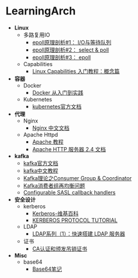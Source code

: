 # LearningArch

- **Linux**
  - 多路复用IO
    - [epoll原理剖析#1： I/O与等待队列](https://medium.com/@heshaobo2012/epoll%E5%8E%9F%E7%90%86%E5%89%96%E6%9E%90-1-i-o-d062d47fb07a)
    - [epoll原理剖析#2： select & poll](https://medium.com/@heshaobo2012/epoll%E5%8E%9F%E7%90%86%E5%89%96%E6%9E%90-3-select-poll-8d23b0a12906)
    - [epoll原理剖析#3： epoll](https://medium.com/@heshaobo2012/epoll%E5%8E%9F%E7%90%86%E5%89%96%E6%9E%90-3-epoll-bf9cdcf5e50)
  - Capabilities
    - [Linux Capabilities 入门教程：概念篇](https://fuckcloudnative.io/posts/linux-capabilities-why-they-exist-and-how-they-work/)
- **容器**
  - Docker
    - [Docker 从入门到实践](https://yeasy.gitbook.io/docker_practice/) 
  - Kubernetes
    - [kubernetes官方文档](https://kubernetes.io/zh/) 
- **代理**
  - Nginx
    - [Nginx 中文文档](https://www.docs4dev.com/docs/zh/nginx/current/reference)
  - Apache Httpd
    - [Apache 教程](https://www.yiibai.com/apache_http)
    - [Apache HTTP 服务器 2.4 文档](http://httpd.apache.org/docs/2.4/) 
- **kafka**
  - [kafka官方文档](https://kafka.apache.org/documentation/)
  - [kafka中文教程](https://www.orchome.com/kafka/index)
  - [Kafka理论之Consumer Group & Coordinator](https://yhyr.github.io/2018/12/26/Kafka%E7%90%86%E8%AE%BA%E4%B9%8BConsumer-Group-Coordinator/)
  - [Kafka消费者组再均衡问题](https://www.cnblogs.com/FG123/p/10095125.html)
  - [Configurable SASL callback handlers](https://cwiki.apache.org/confluence/display/KAFKA/KIP-86%3A+Configurable+SASL+callback+handlers)
- **安全设计**
  - kerberos
    - [Kerberos-维基百科](https://zh.wikipedia.org/wiki/Kerberos)
    - [KERBEROS PROTOCOL TUTORIAL](https://www.kerberos.org/software/tutorial.html)
  - LDAP
    - [LDAP系列（1）：快速搭建 LDAP 服务器](http://guleilab.com/2018/07/24/LDAP1/)
  - 证书
    - [CA认证和颁发吊销证书](https://www.cnblogs.com/along21/p/7595912.html)
- **Misc**
  - base64
    - [Base64笔记](http://www.ruanyifeng.com/blog/2008/06/base64.html)
